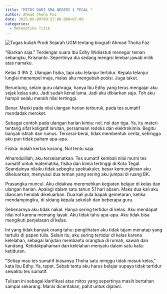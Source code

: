 ```yaml
---
title: "MITOS DARI SMA NEGERI 1 TEGAL "
author: Ahmad Thoha Faz
date: 2025-09-09T09:57:00.000+07:00
categories:
  - Matematika Titik
---
```

![ Tugas kuliah Prodi Sejarah UGM tentang biografi Ahmad Thoha Faz](/images/uploads/whatsapp-image-2025-09-09-at-08.45.17_53a25f95.jpg " Tugas kuliah Prodi Sejarah UGM tentang biografi Ahmad Thoha Faz")

"Biarkan saja." Terdengar suara Ibu Edhy Widiastuti menegur teman sebangku, Krisnanto. Sepertinya dia sedang mengisi lembar jawab milik atas namaku. 



Kelas 3 IPA 2. Ulangan fisika, tapi aku telanjur tertidur. Kepala telanjur lunglai menempel meja, malas  aku mengubah posisi. Juga takut. 



Beruntung, selain guru olahraga, hanya Ibu Edhy yang terus mengajar aku sejak kelas satu. Jadi sudah kenal lama. Jadi aku dibiarkan saja. Toh aku hampir selalu meraih nilai tertinggi. 



Benar. Meski pada nilai ulangan harian terburuk, pada tes sumatif mendadak meroket. 



Sebagai contoh pada ulangan harian kimia: nol, nol dan tiga. Ya, itu materi tentang sifat koligatif larutan, persamaan redoks dan elektrokimia. Begitu banyak istilah dan rumus. Tercerai-berai, tidak membentuk cerita, sehingga aku pun tidak paham apa-apa.



Fisika: malah kertas kosong. Nol tentu saja.



Alhamdulillah, aku terselamatkan. Tes sumatif kembali nilai murni tes sumatif untuk matematika, fisika dan kimia tertinggi di Kota Tegal. Seandainya nilaiku tidak sebegitu spektakuler, besar kemungkinan aku dikeluarkan, menyusul dua teman yang sering aku jumpai di ruang BK.



Prasangka muncul. Aku didakwa meremehkan kegiatan belajar di kelas dan ulangan harian. Apalagi dalam satu tahun 51 hari absen. Maka dua kali aku diancam  hendak dikeluarkan. Dua kali pula bapak gemetaran, ketika mendampingiku, di sidang kepala sekolah dan beberapa guru.



Sebenarnya aku tidak nakal. Hanya sering tertidur di kelas. Aku mendapat nilai nol karena memang layak. Aku tidak tahu apa-apa. Aku tidak bisa mengikuti penjelasan di kelas. 



Ini yang tidak banyak orang tahu: penglihatan aku tidak tajam menatap yang tertulis di papan tulis. Selain itu, aku sering tertidur di kelas karena kelelahan, sebagai lanjutan membantu orangtua di rumah, sawah dan kandang. Ketidakpahaman dan kelelahan menyatu dalam satu kata: ketiduran.



"Setiap mau tes sumatif biasanya Thoha satu minggu tidak masuk kelas," kata Ibu Edhy. Ya, tepat. Sebab tentu aku harus belajar supaya tidak tertidur sewaktu tes sumatif. 



Tulisan ini sebagai klarifikasi atas mitos yang sepertinya masih bertahan sampai sekarang. Manis diceritakan, pahit untuk dijalani.

